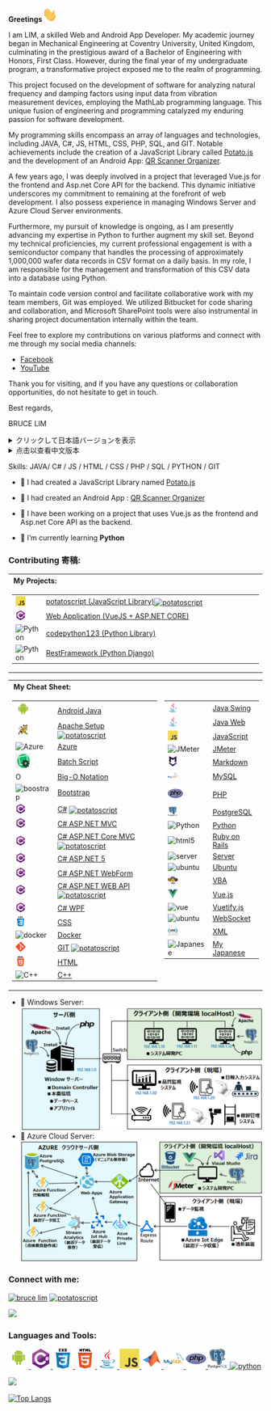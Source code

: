 **Greetings**<img src="https://github.com/potatoscript/homepage/blob/master/docs/image/wave.gif" width="30px">

I am LIM, a skilled Web and Android App Developer. My academic journey began in Mechanical Engineering at Coventry University, United Kingdom, culminating in the prestigious award of a Bachelor of Engineering with Honors, First Class. However, during the final year of my undergraduate program, a transformative project exposed me to the realm of programming.

This project focused on the development of software for analyzing natural frequency and damping factors using input data from vibration measurement devices, employing the MathLab programming language. This unique fusion of engineering and programming catalyzed my enduring passion for software development.

My programming skills encompass an array of languages and technologies, including JAVA, C#, JS, HTML, CSS, PHP, SQL, and GIT. Notable achievements include the creation of a JavaScript Library called [Potato.js](https://github.com/potatoscript/potato.js/wiki) and the development of an Android App: [QR Scanner Organizer](https://play.google.com/store/apps/details?id=com.potato.barcodescanner).

A few years ago, I was deeply involved in a project that leveraged Vue.js for the frontend and Asp.net Core API for the backend. This dynamic initiative underscores my commitment to remaining at the forefront of web development. I also possess experience in managing Windows Server and Azure Cloud Server environments.

Furthermore, my pursuit of knowledge is ongoing, as I am presently advancing my expertise in Python to further augment my skill set. Beyond my technical proficiencies, my current professional engagement is with a semiconductor company that handles the processing of approximately 1,000,000 wafer data records in CSV format on a daily basis. In my role, I am responsible for the management and transformation of this CSV data into a database using Python.

To maintain code version control and facilitate collaborative work with my team members, Git was employed. We utilized Bitbucket for code sharing and collaboration, and Microsoft SharePoint tools were also instrumental in sharing project documentation internally within the team.

Feel free to explore my contributions on various platforms and connect with me through my social media channels:

- [Facebook](https://fb.com/bruce.lim.507)
- [YouTube](https://www.youtube.com/channel/UCSvc1mfBihTH_qfkAs7Iy4g)

Thank you for visiting, and if you have any questions or collaboration opportunities, do not hesitate to get in touch.

Best regards,

BRUCE LIM

<details>
  <summary>クリックして日本語バージョンを表示</summary>
  
  **ご挨拶**<img src="https://github.com/potatoscript/homepage/blob/master/docs/image/wave.gif" width="30px">

  私はLIM、熟練したWebおよびAndroidアプリケーション開発者です。私の学術的な旅は、イギリスのコヴェントリー大学での機械工学から始まり、優等評議会、ファーストクラスでの工学学士号の受賞で終わりました。しかし、私の学士課程の最後の年に、変革的なプロジェクトが私にプログラミングの世界を紹介しました。

このプロジェクトは、振動計測装置からの入力データを使用して自然振動数と減衰因子を分析するソフトウェアの開発に焦点を当て、MathLabプログラミング言語を使用していました。この工学とプログラミングのユニークな融合が、ソフトウェア開発への私の情熱を触媒化しました。

私のプログラミングスキルには、JAVA、C＃、JS、HTML、CSS、PHP、SQL、およびGITなど、さまざまな言語とテクノロジーが含まれています。顕著な実績には、[Potato.js](https://github.com/potatoscript/potato.js/wiki)というJavaScriptライブラリの作成、およびAndroidアプリ「[QRスキャナーオーガナイザー](https://play.google.com/store/apps/details?id=com.potato.barcodescanner)」の開発が含まれます。

数年前、私はVue.jsをフロントエンドに、Asp.net Core APIをバックエンドに利用したプロジェクトに深く関与しました。このダイナミックな取り組みは、Web開発の最前線にとどまるという私のコミットメントを裏付けています。また、Windows ServerとAzure Cloud Server環境の管理経験もあります。

さらに、私の知識の追求は継続中で、現在、Pythonの専門知識を高めています。私の技術的な能力に加え、現在のプロの取り組みは、1日に約100万枚のウエハーデータレコードの処理を担当している半導体会社とのものです。私の役割は、このCSVデータをPythonを使用してデータベースに管理および変換することです。

チームメンバーとの共同作業をサポートし、コードのバージョン管理を維持するために、私たちはGitを使用しました。コード共有と協力のためにBitbucketを活用し、プロジェクト文書をチーム内で共有するのにMicrosoft SharePointツールも重要な役割を果たしました。

さまざまなプラットフォームでの私の貢献を探索し、私のソーシャルメディアチャンネルを介して私と連絡を取ることをお勧めします：

- [Facebook](https://fb.com/bruce.lim.507)
- [YouTube](https://www.youtube.com/channel/UCSvc1mfBihTH_qfkAs7Iy4g)

訪問いただき、質問やコラボレーションの機会がある場合は、お気軽にご連絡いただければ幸いです。

よろしくお願い申し上げます。

BRUCE LIM
</details>
<details>
  <summary>点击以查看中文版本</summary>

  **问候**<img src="https://github.com/potatoscript/homepage/blob/master/docs/image/wave.gif" width="30px">

  我是林，一名经验丰富的Web和Android应用程序开发人员。我的学术之旅始于英国考文垂大学的机械工程专业，最终荣获一等荣誉学士工程学位。然而，在本科最后一年，一个变革性的项目让我接触了编程领域。

这个项目侧重于使用振动测量设备的输入数据，利用MathLab编程语言分析自然频率和阻尼因子，是一个开发软件的焦点。工程学和编程的独特融合催化了我对软件开发的持久热情。

我的编程技能涵盖了多种语言和技术，包括JAVA、C＃、JS、HTML、CSS、PHP、SQL和GIT。显著的成就包括创建名为[Potato.js](https://github.com/potatoscript/potato.js/wiki)的JavaScript库，以及开发Android应用程序：[QR扫描整理器](https://play.google.com/store/apps/details?id=com.potato.barcodescanner)。

几年前，我深度参与了一个项目，该项目利用了Vue.js作为前端和Asp.net Core API作为后端。这一充满活力的倡议强调了我保持在Web开发前沿的承诺。我还具有管理Windows服务器和Azure云服务器环境的经验。

此外，我对知识的追求仍在继续，我目前正在提高我的Python专业知识，以进一步增强我的技能。除了我的技术能力之外，我目前的专业参与是与一家半导体公司合作，负责将每日大约100万块晶圆数据记录处理成数据库。在我的角色中，我负责使用Python管理和转换这些CSV数据。

为了保持代码版本控制并促进与团队成员的协作，我们使用了Git。我们利用Bitbucket进行代码共享和协作，Microsoft SharePoint工具在团队内部共享项目文档方面也发挥了关键作用。

请随时探索我在各个平台上的贡献，并通过我的社交媒体渠道与我联系：

- [Facebook](https://fb.com/bruce.lim.507)
- [YouTube](https://www.youtube.com/channel/UCSvc1mfBihTH_qfkAs7Iy4g)

感谢您的访问，如果您有任何问题或合作机会，请随时与我联系。

致以诚挚的问候，

林　建成
</details>



Skills: JAVA/ C# / JS / HTML / CSS / PHP / SQL / PYTHON / GIT

- 📗 I had created a JavaScript Library named [Potato.js](https://github.com/potatoscript/potato.js/wiki)

- 📗 I had created an Android App : [QR Scanner Organizer](https://play.google.com/store/apps/details?id=com.potato.barcodescanner)

- 🔭 I have been working on a project that uses Vue.js as the frontend and Asp.net Core API as the backend.

- 🌱 I’m currently learning **Python**

<!--
        - SaaS Platform
        - end-to-end DevOps toolchain for developing and deploying software

  <img src="https://encrypted-tbn0.gstatic.com/images?q=tbn:ANd9GcRHismpoeOqCS_Z26tTK70sQgdCK6fjZL3emA&usqp=CAU" />
-->

<h3 align="left">Contributing 寄稿:</h3>

<table style="border:0px;">
  <tr>
     <th style="text-align:left;padding-left:10px;">My Projects:</th>
  </tr>
  <tr>
    <td style="vertical-align:top;" width="520">
      <table>
        <tr>
           <td><img src="https://raw.githubusercontent.com/devicons/devicon/master/icons/javascript/javascript-original.svg" alt="JavaScript" width="20" height="20"/></td>
           <td width="420"><a href="https://github.com/potatoscript/potato.js/wiki" target="_blank">potatoscript (JavaScript Library)</a><a href="https://youtu.be/XrzNLFtjt8M" target="_blank"><img align="center" src="https://cdn.jsdelivr.net/npm/simple-icons@3.0.1/icons/youtube.svg" alt="potatoscript" height="20" width="30" /></a></td>
         </tr> 
         <tr>
           <td><img src="https://raw.githubusercontent.com/devicons/devicon/master/icons/csharp/csharp-original.svg" alt="csharp" width="20" height="20"/></td>
           <td width="420"><a href="https://github.com/potatoscript/system-vuejs" target="_blank">Web Application (VueJS + ASP.NET CORE)</a></td>
         </tr> 
         <tr>
           <td><img src="https://cdn.iconscout.com/icon/free/png-256/python-3521655-2945099.png" alt="Python" width="20" height="20"/></td>
           <td width="420"><a href="https://github.com/potatoscript/codepython123" target="_blank">codepython123 (Python Library)</a></td>
         </tr> 
        <tr>
           <td><img src="https://cdn.iconscout.com/icon/free/png-256/python-3521655-2945099.png" alt="Python" width="20" height="20"/></td>
           <td width="420"><a href="https://github.com/potatoscript/Django_RestFramework" target="_blank">RestFramework (Python Django)</a></td>
         </tr> 
         <tr>
         </tr>
      </table>
    </td>
  </tr>
</table>


<table style="border:0px">
  <tr>
     <th colspan=6 style="text-align:left;padding-left:10px">My Cheat Sheet:</th>
  </tr>
  <tr>
    <td style="vertical-align:top">
      <table>
         <tr>
           <td><img src="https://raw.githubusercontent.com/devicons/devicon/master/icons/android/android-original-wordmark.svg" alt="android" width="30" height="30"/></td>
           <td><a href="https://github.com/potatoscript/android/wiki" target="_blank">Android Java</a></td>
         </tr> 
         <tr>
           <td><img src="https://github.com/potatoscript/homepage/blob/master/docs/image/Apache.png" alt="apache" width="30" height="30"/></td>
           <td><a href="https://github.com/potatoscript/Apache" target="_blank">Apache Setup</a>
              <a href="https://youtu.be/Eyj2oz_Uqms" target="_blank"><img align="center" src="https://cdn.jsdelivr.net/npm/simple-icons@3.0.1/icons/youtube.svg" alt="potatoscript" height="20" width="30" /></a></td>
         </tr>
         <tr>
           <td><img src="https://upload.wikimedia.org/wikipedia/commons/thumb/f/fa/Microsoft_Azure.svg/1200px-Microsoft_Azure.svg.png" alt="Azure" width="20" height="20"/></td>
           <td><a href="https://github.com/potatoscript/Azure/wiki" target="_blank">Azure</a></td>
        </tr> 
        <tr>
           <td><img src="https://github.com/potatoscript/homepage/blob/master/docs/image/batchscript.jpg" alt="apache" width="30" height="30"/></td>
           <td><a href="https://github.com/potatoscript/batchscript/wiki" target="_blank">Batch Script</a></td>
        </tr> 
        <tr>
           <td>O</td>
           <td><a href="https://github.com/potatoscript/big-o-notation/wiki" target="_blank">Big-O Notation</a></td>
         </tr>  
        <tr>
           <td><img src="https://camo.githubusercontent.com/bec2c92468d081617cb3145a8f3d8103e268bca400f6169c3a68dc66e05c971e/68747470733a2f2f76352e676574626f6f7473747261702e636f6d2f646f63732f352e302f6173736574732f6272616e642f626f6f7473747261702d6c6f676f2d736861646f772e706e67" alt="boostrap" width="20" height="20"/></td>
           <td><a href="https://github.com/potatoscript/bootstrap/wiki" target="_blank">Bootstrap</a></td>
        </tr> 
        <tr>
           <td> <img src="https://raw.githubusercontent.com/devicons/devicon/master/icons/csharp/csharp-original.svg" alt="csharp" width="20" height="20"/></td>
           <td><a href="https://github.com/potatoscript/csharp/wiki" target="_blank">C#</a>
              <a href="https://youtu.be/a60aGfwdWj8" target="_blank"><img align="center" src="https://cdn.jsdelivr.net/npm/simple-icons@3.0.1/icons/youtube.svg" alt="potatoscript" height="20" width="30" /></a></td>
         </tr>
        <tr>
           <td> <img src="https://raw.githubusercontent.com/devicons/devicon/master/icons/csharp/csharp-original.svg" alt="csharp" width="20" height="20"/></td>
           <td><a href="https://github.com/potatoscript/asp.net.mvc/wiki" target="_blank">C# ASP.NET MVC</a></td>
         </tr>    
        <tr>
           <td> <img src="https://raw.githubusercontent.com/devicons/devicon/master/icons/csharp/csharp-original.svg" alt="csharp" width="20" height="20"/></td>
           <td><a href="https://github.com/potatoscript/asp.net.core.mvc/wiki" target="_blank">C# ASP.NET Core MVC</a>
          <a href="https://youtu.be/l6kjuRGdE9g" target="_blank"><img align="center" src="https://cdn.jsdelivr.net/npm/simple-icons@3.0.1/icons/youtube.svg" alt="potatoscript" height="20" width="30" /></a></td>
         </tr>  
          <tr>
           <td> <img src="https://raw.githubusercontent.com/devicons/devicon/master/icons/csharp/csharp-original.svg" alt="csharp" width="20" height="20"/></td>
           <td><a href="https://github.com/potatoscript/asp.net.5/wiki" target="_blank">C# ASP.NET 5</a></td>
         </tr>  
        <tr>
           <td> <img src="https://raw.githubusercontent.com/devicons/devicon/master/icons/csharp/csharp-original.svg" alt="csharp" width="20" height="20"/></td>
           <td><a href="https://github.com/potatoscript/asp.net.webform/wiki" target="_blank">C# ASP.NET WebForm</a></td>
         </tr> 
        <tr>
           <td> <img src="https://raw.githubusercontent.com/devicons/devicon/master/icons/csharp/csharp-original.svg" alt="csharp" width="20" height="20"/></td>
           <td><a href="https://github.com/potatoscript/asp.net.api/wiki" target="_blank">C# ASP.NET WEB API</a>
             <a href="https://youtu.be/YA-O7DKRvUg" target="_blank"><img align="center" src="https://cdn.jsdelivr.net/npm/simple-icons@3.0.1/icons/youtube.svg" alt="potatoscript" height="20" width="30" /></a></td>
         </tr> 
        <tr>
           <td> <img src="https://raw.githubusercontent.com/devicons/devicon/master/icons/csharp/csharp-original.svg" alt="csharp" width="20" height="20"/></td>
           <td><a href="https://github.com/potatoscript/csharp.wpf/wiki" target="_blank">C# WPF</a></td>
         </tr>
        <tr>
           <td><img src="https://raw.githubusercontent.com/devicons/devicon/master/icons/css3/css3-original-wordmark.svg" alt="css3" width="20" height="20"/></td>
           <td><a href="https://github.com/potatoscript/css/wiki" target="_blank">CSS</a></td>
         </tr> 
        <tr>
           <td><img src="https://camo.githubusercontent.com/c8df4d3ef5efa270d3cf5ca04b70d29423ae8f91a12e61f44eed78d442f1c596/68747470733a2f2f73746f726167652e676f6f676c65617069732e636f6d2f646f776e6c6f61642f73746f726167652f76312f622f6d61636f732d69636f6e732e61707073706f742e636f6d2f6f2f69636f6e735f617070726f766564253246706e67253246313630353336343933323737385f446f636b65725f416c745f322e706e673f67656e65726174696f6e3d3136303533373936303030373430383026616c743d6d65646961" alt="docker" width="20" height="20"/>              </td>
           <td><a href="https://github.com/potatoscript/docker/wiki" target="_blank">Docker</a></td>
         </tr>
         <tr>
           <td><img src="https://raw.githubusercontent.com/devicons/devicon/master/icons/git/git-original.svg" alt="git" width="20" height="20"/></td>
           <td><a href="https://github.com/potatoscript/git/wiki" target="_blank">GIT</a>
          <a href="https://youtu.be/LK8B8m4IBSg" target="_blank"><img align="center" src="https://cdn.jsdelivr.net/npm/simple-icons@3.0.1/icons/youtube.svg" alt="potatoscript" height="20" width="30" /></a></td>
         </tr>
         <tr>
           <td><img src="https://raw.githubusercontent.com/devicons/devicon/master/icons/html5/html5-original-wordmark.svg" alt="html5" width="20" height="20"/></td>
           <td><a href="https://github.com/potatoscript/html/wiki" target="_blank">HTML</a></td>
         </tr> 
         <tr>
           <td><img src="https://e7.pngegg.com/pngimages/251/949/png-clipart-computer-icons-c-others-text-logo.png" alt="C++" width="30" height="20"/></td>
           <td><a href="https://github.com/potatoscript/cpp" target="_blank">C++</a></td>
         </tr>
      </table>  
    </td>
    <td style="vertical-align:top">
      <table>
         <tr>
           <td><img src="https://raw.githubusercontent.com/devicons/devicon/master/icons/java/java-original.svg" alt="java swing" width="20" height="20"/></td>
           <td><a href="https://github.com/potatoscript/JavaSwing/wiki" target="_blank">Java Swing</a></td>
         </tr>
         <tr>
           <td><img src="https://raw.githubusercontent.com/devicons/devicon/master/icons/java/java-original.svg" alt="java" width="20" height="20"/></td>
           <td><a href="https://github.com/potatoscript/JavaWeb" target="_blank">Java Web</a></td>
         </tr>
        <tr>
           <td><img src="https://raw.githubusercontent.com/devicons/devicon/master/icons/javascript/javascript-original.svg" alt="JavaScript" width="20" height="20"/></td>
           <td><a href="https://github.com/potatoscript/JavaScript/wiki" target="_blank">JavaScript</a></td>
         </tr>
         <tr>
           <td><img src="https://www.wizcase.com/wp-content/uploads/2022/07/jmeter-logo.png" alt="JMeter" width="20" height="20"/></td>
           <td><a href="https://github.com/potatoscript/JMeter/wiki" target="_blank">JMeter</a></td>
        </tr> 
        <tr>
           <td><img src="https://github.com/potatoscript/homepage/raw/master/docs/image/markdown2.png" alt="postgresql" width="20" height="20"/></td>
           <td><a href="https://github.com/potatoscript/markdown" target="_blank">Markdown</a></td>
        </tr> 
        <tr>
           <td><img src="https://raw.githubusercontent.com/devicons/devicon/master/icons/mysql/mysql-original-wordmark.svg" alt="mysql" width="20" height="20"/></td>
           <td><a href="https://github.com/potatoscript/mysql/wiki" target="_blank">MySQL</a></td>
        </tr> 
        <tr>
           <td><img src="https://raw.githubusercontent.com/devicons/devicon/master/icons/php/php-original.svg" alt="php" width="30" height="35"/></td>
           <td><a href="https://github.com/potatoscript/php/wiki" target="_blank">PHP</a></td>
        </tr> 
        <tr>
           <td><img src="https://raw.githubusercontent.com/devicons/devicon/master/icons/postgresql/postgresql-original-wordmark.svg" alt="postgresql" width="20" height="20"/></td>
           <td><a href="https://github.com/potatoscript/sql/wiki" target="_blank">PostgreSQL</a></td>
        </tr> 
        <tr>
           <td><img src="https://cdn.iconscout.com/icon/free/png-256/python-3521655-2945099.png" alt="Python" width="20" height="20"/></td>
           <td><a href="https://github.com/potatoscript/python" target="_blank">Python</a></td>
        </tr> 
        <!--
        <tr>
           <td><img src="https://raw.githubusercontent.com/devicons/devicon/master/icons/react/react-original-wordmark.svg" alt="react" width="20" height="20"/></td>
           <td><a href="https://github.com/potatoscript/react/wiki" target="_blank">React.js</a></td>
        </tr> 
        -->
        <tr>
           <td><img src="https://cdn-icons-png.flaticon.com/512/919/919842.png" alt="html5" width="20" height="20"/></td>
           <td><a href="https://github.com/potatoscript/ruby/wiki" target="_blank">Ruby on Rails</a></td>
         </tr>
         <!--
         <tr>
           <td><img src="https://upload.wikimedia.org/wikipedia/commons/thumb/d/d5/Rust_programming_language_black_logo.svg/2048px-Rust_programming_language_black_logo.svg.png" alt="Rust" width="20" height="20"/></td>
           <td><a href="https://github.com/potatoscript/rust/wiki" target="_blank">Rust</a></td>
         </tr>
         -->
        <tr>
           <td><img src="https://static.vecteezy.com/system/resources/previews/000/337/165/non_2x/vector-server-icon.jpg" alt="server" width="20" height="20"/></td>
           <td><a href="https://github.com/potatoscript/server/wiki" target="_blank">Server</a></td>
         </tr> 
         <tr>
           <td><img src="https://upload.wikimedia.org/wikipedia/commons/thumb/b/b5/Former_Ubuntu_logo.svg/2048px-Former_Ubuntu_logo.svg.png" alt="ubuntu" width="20" height="20"/></td>
           <td><a href="https://github.com/potatoscript/ubuntu/wiki" target="_blank">Ubuntu</a></td>
         </tr>
        <tr>
           <td><img src="https://github.com/potatoscript/homepage/blob/master/docs/image/vba.png" alt="react" width="20" height="20"/></td>
           <td><a href="https://github.com/potatoscript/vba/wiki" target="_blank">VBA</a></td>
        </tr> 
        <tr>
           <td><img src="https://github.com/potatoscript/homepage/blob/master/docs/image/vue.png" alt="vue" width="20" height="20"/></td>
           <td><a href="https://github.com/potatoscript/vue/wiki" target="_blank">Vue.js</a></td>
        </tr> 
        <tr>
           <td><img src="https://avatars.githubusercontent.com/u/22138497?s=200&v=4" alt="vue" width="20" height="20"/></td>
           <td><a href="https://github.com/potatoscript/vuetify/wiki" target="_blank">Vuetify.js</a></td>
        </tr> 
         <tr>
           <td><img src="https://play-lh.googleusercontent.com/CxmsLct-ExxgB8p-qyV5897AtVUL9UqKS1IQJ8AF88AMzXSQ1RMIVwtvuQfnwyxE3bIh" alt="ubuntu" width="20" height="20"/>              </td>
           <td><a href="https://github.com/potatoscript/websocket/wiki" target="_blank">WebSocket</a></td>
         </tr> 
         <tr>
           <td><img src="https://github.com/potatoscript/homepage/blob/master/docs/image/xml.png" alt="react" width="20" height="20"/></td>
           <td><a href="https://github.com/potatoscript/xml" target="_blank">XML</a></td>
        </tr> 
        <tr>
           <td><img src="https://upload.wikimedia.org/wikipedia/commons/thumb/0/0f/Japanese_icon_%28for_user_box%29_2.svg/1200px-Japanese_icon_%28for_user_box%29_2.svg.png" alt="Japanese" width="40" height="40"/></td>
           <td><a href="https://github.com/potatoscript/Japanese" target="_blank">My Japanese</a></td>
        </tr> 
        <!--
        <tr>
           <td><img src="https://cdn1.iconfinder.com/data/icons/photography-3/80/Photography-11-512.png" alt="CMOS" width="30" height="25"/></td>
           <td><a href="https://github.com/potatoscript/cmos" target="_blank">CMOS Image Sensor</a></td>
         </tr>
         -->
      </table>
    </td>
  </tr>
</table>

- 🌱 Windows Server:
  <img src="https://github.com/potatoscript/MyDocuments/blob/main/windows_server.png?raw=true" />
- 🌱 Azure Cloud Server:
  <img src="https://github.com/potatoscript/MyDocuments/blob/main/azure_server.png?raw=true" />

<h3 align="left">Connect with me:</h3>
<p align="left">
<a href="https://fb.com/bruce.lim.507" target="_blank"><img align="center" src="https://cdn.jsdelivr.net/npm/simple-icons@3.0.1/icons/facebook.svg" alt="bruce lim" height="30" width="40" /></a>
<a href="https://www.youtube.com/channel/UCSvc1mfBihTH_qfkAs7Iy4g" target="_blank"><img align="center" src="https://cdn.jsdelivr.net/npm/simple-icons@3.0.1/icons/youtube.svg" alt="potatoscript" height="30" width="40" /></a>
</p>

![](https://visitor-badge.laobi.icu/badge?page_id=potatoscript.potatoscript)

<h3 align="left">Languages and Tools:</h3>
<p align="left"> <a href="https://developer.android.com" target="_blank"> <img src="https://raw.githubusercontent.com/devicons/devicon/master/icons/android/android-original-wordmark.svg" alt="android" width="40" height="40"/> </a> <a href="https://www.w3schools.com/cs/" target="_blank"> <img src="https://raw.githubusercontent.com/devicons/devicon/master/icons/csharp/csharp-original.svg" alt="csharp" width="40" height="40"/> </a> <a href="https://www.w3schools.com/css/" target="_blank"> <img src="https://raw.githubusercontent.com/devicons/devicon/master/icons/css3/css3-original-wordmark.svg" alt="css3" width="40" height="40"/> </a> <a href="https://www.w3.org/html/" target="_blank"> <img src="https://raw.githubusercontent.com/devicons/devicon/master/icons/html5/html5-original-wordmark.svg" alt="html5" width="40" height="40"/> </a> <a href="https://www.java.com" target="_blank"> <img src="https://raw.githubusercontent.com/devicons/devicon/master/icons/java/java-original.svg" alt="java" width="40" height="40"/> </a> <a href="https://developer.mozilla.org/en-US/docs/Web/JavaScript" target="_blank"> <img src="https://raw.githubusercontent.com/devicons/devicon/master/icons/javascript/javascript-original.svg" alt="javascript" width="40" height="40"/> </a> <a href="https://www.mathworks.com/" target="_blank"> <img src="https://github.com/devicons/devicon/blob/master/icons/matlab/matlab-original.svg" alt="matlab" width="40" height="40"/> </a> <a href="https://www.mysql.com/" target="_blank"> <img src="https://raw.githubusercontent.com/devicons/devicon/master/icons/mysql/mysql-original-wordmark.svg" alt="mysql" width="40" height="40"/> </a> <a href="https://www.php.net" target="_blank"> <img src="https://raw.githubusercontent.com/devicons/devicon/master/icons/php/php-original.svg" alt="php" width="40" height="40"/> </a> <a href="https://www.postgresql.org" target="_blank"> <img src="https://raw.githubusercontent.com/devicons/devicon/master/icons/postgresql/postgresql-original-wordmark.svg" alt="postgresql" width="40" height="40"/> </a>
  </a> <a href="https://pypi.org/" target="_blank"> <img src="https://upload.wikimedia.org/wikipedia/commons/thumb/c/c3/Python-logo-notext.svg/1869px-Python-logo-notext.svg.png" alt="python" width="40" height="40"/> </a>
</p>

[![](https://github-readme-stats.vercel.app/api?username=potatoscript)](https://github.com/potatoscript)

[![Top Langs](https://github-readme-stats.vercel.app/api/top-langs/?username=potatoscript&langs_count=10)](https://github.com/potatoscript/github-readme-stats)
